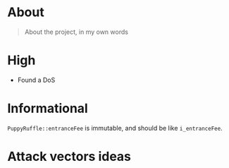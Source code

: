 # About 

> About the project, in my own words

# High

- Found a DoS

# Informational
`PuppyRuffle::entranceFee` is immutable, and should be like `i_entranceFee`.

# Attack vectors ideas
